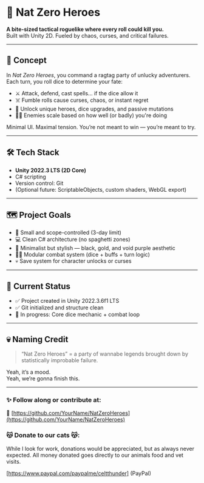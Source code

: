 # 🎲 Nat Zero Heroes

**A bite-sized tactical roguelike where every roll could kill you.**  
Built with Unity 2D. Fueled by chaos, curses, and critical failures.

---

## 🧠 Concept

In *Nat Zero Heroes*, you command a ragtag party of unlucky adventurers.  
Each turn, you roll dice to determine your fate:

- ⚔️ Attack, defend, cast spells... if the dice allow it
- ☠️ Fumble rolls cause curses, chaos, or instant regret
- 🎴 Unlock unique heroes, dice upgrades, and passive mutations
- 🧟‍♂️ Enemies scale based on how well (or badly) you're doing

Minimal UI. Maximal tension. You’re not meant to win — you’re meant to try.

---

## 🛠 Tech Stack

- **Unity 2022.3 LTS (2D Core)**
- C# scripting
- Version control: Git
- (Optional future: ScriptableObjects, custom shaders, WebGL export)

---

## 🗺 Project Goals

- 🧪 Small and scope-controlled (3-day limit)
- 💻 Clean C# architecture (no spaghetti zones)
- 🎨 Minimalist but stylish — black, gold, and void purple aesthetic
- 🧙‍♂️ Modular combat system (dice + buffs + turn logic)
- 💀 Save system for character unlocks or curses

---

## 🚧 Current Status

- ✅ Project created in Unity 2022.3.6f1 LTS
- ✅ Git initialized and structure clean
- 🔄 In progress: Core dice mechanic + combat loop

---

## 💀 Naming Credit

> “Nat Zero Heroes” = a party of wannabe legends brought down by statistically improbable failure.

Yeah, it’s a mood.  
Yeah, we’re gonna finish this.

---

### ✨ Follow along or contribute at:  
🔗 [https://github.com/YourName/NatZeroHeroes](https://github.com/YourName/NatZeroHeroes)


### 😽 Donate to our cats 😽:

While I look for work, donations would be appreciated, but as always never expected. 
All money donated goes directly to our animals food and vet visits.

[https://www.paypal.com/paypalme/celtthunder] (PayPal)